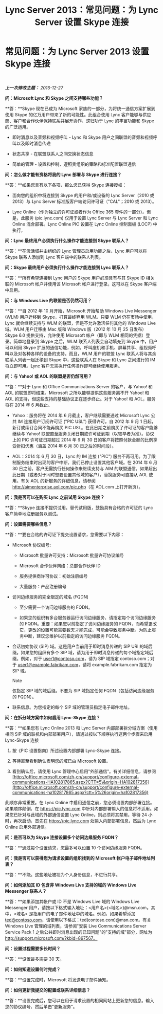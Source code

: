 ﻿---
title: Lync Server 2013：常见问题：为 Lync Server 设置 Skype 连接
TOCTitle: 常见问题：为 Lync Server 设置 Skype 连接
ms:assetid: 4d1b2bfc-780b-4b8c-afd5-11c2e59203b5
ms:mtpsurl: https://technet.microsoft.com/zh-cn/library/Dn440172(v=OCS.15)
ms:contentKeyID: 59602818
ms.date: 12/29/2016
mtps_version: v=OCS.15
ms.translationtype: HT
---

# 常见问题：为 Lync Server 2013 设置 Skype 连接

 

_**上一次修改主题：** 2016-12-27_

**问：Microsoft Lync 和 Skype 之间支持哪些功能？**

**答：**Skype 现在已成为 Microsoft 家族的一部分，为将统一通信方案扩展到使用 Skype 的亿万用户带来了新的可能性。此组合使用 Lync 客户能够与供应商、客户和合作伙伴保持联系并展开协作，这归功于 Lync 的丰富功能和 Skype 的广泛运用。

  - 即时消息以及音频和视频呼叫 - Lync 和 Skype 用户之间联盟的音频和视频呼叫以及即时消息传递

  - 状态共享 - 在联盟联系人之间交换状态信息

  - 简单的管理 - 设置和控制，遵照贵组织的策略和标准配置联盟通信

**问：怎么做才能有资格将我的 Lync 部署与 Skype 进行连接？**

**答：**如果您具有以下各项，那么您已获得 Skype 连接授权：

  - 面向您的组织中将连接到 Skype 的用户和/或设备的 Lync Server（2010 或 2013）与 Lync Server 标准版客户端访问许可证（"CAL"；2010 或 2013）。

  - Lync Online（作为独立的许可证或者作为 Office 365 套件的一部分）。但是，此服务 (pic.lync.com) 仅用于设置 Lync Server 与 Lync Server 和 Lync Online 混合部署。Lync Online PIC 设置在 Lync Online 控制面板 (LOCP) 中执行。

**问：Lync 最终用户必须执行什么操作才能连接到 Skype 联系人？**

**答：**在激活域并由组织的 Lync 管理员启用功能之后，Lync 用户可以将 Skype 联系人添加到 Lync 客户端中的联系人列表。

**问：Skype 最终用户必须执行什么操作才能连接到 Lync 联系人？**

**答：**所有希望连接到 Lync 用户的 Skype 用户必须具有与其 Skype ID 相关联的 Microsoft 帐户并使用该 Microsoft 帐户进行登录。这可以在 Skype 客户端中启用。

**问：与 Windows Live 的联盟是否仍然可用？**

**答：**自 2012 年 10 月开始，Microsoft 开始帮助 Windows Live Messenger (WLM) 用户迁移到 Skype，打算最终弃用 WLM。只要 WLM 仍在市场中使用，Lync 就会继续支持与 WLM 的联盟，但是不允许激活任何其他的 Windows Live 域。WLM 用户迁移由 Mac 版和 Windows 版（2012 年 10 月 25 日发布）Skype 6.0 提供支持，允许使用 Microsoft 帐户（即与 WLM 相同的凭据）登录。简单地登录到 Skype 之后，WLM 联系人列表会自动填充到 Skype 中，用户可以利用 Skype 扩展的通信功能，例如，呼叫座机和手机、屏幕共享、组视频呼叫以及对各种各样的设备的支持。而且，WLM 用户的联盟 Lync 联系人将与其余联系人列表一起迁移到 Skype 中，这些联系人在 Skype 和 Lync 之间进行的 IM 将立即可用。Lync 客户无需执行任何操作即可继续使用服务。

**问：与 Yahoo\! 或 AOL 的联盟是否仍然可用？**

**答：**对于 Lync 和 Office Communications Server 的客户，与 Yahoo\! 和 AOL 的联盟即将结束。Microsoft 之所以能够提供这些服务离不开 Yahoo\! 和 AOL 的支持，但这些支持的基础协议正在逐步终止。对于 Yahoo\! 和 AOL，服务将在 2014 年 6 月截止。

  - Yahoo：服务将在 2014 年 6 月截止，客户继续需要通过 Microsoft Lync 公共 IM 连接用户订阅许可证 ("PIC USL") 获得许可。自 2012 年 9 月 1 日起，新订或续订合同不能再购买 PIC USL。在此日期之前购买了许可证的客户能够继续与 Yahoo\! 联盟直至服务关闭日期或许可证到期（以较早者为准）。协议上的 PIC 许可证日期超过 2014 年 6 月 30 日的客户将按照付款金额的比例享受折扣优惠（涵盖 2014 年 6 月 30 日之后的时间段）。

  - AOL：2014 年 6 月 30 日，Lync 的 IM 连接 ("PIC") 服务不再可用。为了限制服务结束时出现的客户中断，我们已停止设置其他客户域。在 2014 年 6 月 30 日之前，客户无需执行任何操作来继续支持与 AIM 的联盟通信。如果超出此日期（或者对于同时想要设置其他域的客户），替换服务可直接从 AOL 使用。有关 AOL 的新服务的详细信息，请参阅 <http://aimenterprise.aol.com/pic.php>（在 AOL.com 上打开新页）。

**问：我是否可以在购买 Lync 之前试用 Skype 连接？**

**答：**Skype 连接不提供试用。替代试用版，鼓励具有合格的许可证的 Lync 客户简单地注册服务以测试。

**问：设置需要哪些信息？**

**答：**要在合格的许可证下提交设置请求，您需要以下内容：

  - Microsoft 协议编号:
    
      - Microsoft 批量许可支持：Microsoft 批量许可协议编号
    
      - Microsoft 合作伙伴网络：总部合作伙伴 ID
    
      - 服务提供商许可协议：初始注册编号
    
      - 大量服务：产品注册编号

  - 访问边缘服务的完全限定的域名 (FQDN)
    
      - 至少需要一个访问边缘服务的 FQDN。
    
      - 如果您的组织有多台服务器运行访问边缘服务，请指定每个访问边缘服务的 FQDN。重要：如果您以前指定了访问边缘服务的 FQDN，而希望更改它，更改的设置可能需要数天才能完成，可能会导致服务中断。为防止服务中断，建议您维护以前指定的访问边缘服务 FQDN。

  - 会话初始协议 (SIP) 域。这是用户当前用于即时消息传递的 SIP URI 的域后缀。如果您的组织有多个 SIP 域，请为用于即时消息传递的每个域指定域后缀。例如，对于 user1@contoso.com，请为 SIP 域指定 contoso.com；对于 user1@example.fabrikam.com，请将 example.fabrikam.com 指定为 SIP 域。
    
    > [!NOTE]  
    > 仅指定 SIP 域的域后缀。不要为 SIP 域指定任何 FQDN（包括访问边缘服务的 FQDN）。
    


  - 联系信息。为您指定的每个 SIP 域的管理员指定电子邮件地址。

**问：在拆分域方案中如何启用 Lync-Skype 连接？**

**答：**如果您有 Lync Online 2013 和 Lync Server 内部部署拆分域方案（使用相同 SIP 域的联机和内部部署用户），请通过按以下顺序执行这两个步骤来启用 Lync-Skype 连接

1.  按《PIC 设置指南》所述设置内部部署 Lync-Skype 连接。

2.  等待直至看到确认表明您的域已由 Microsoft 设置。

3.  看到确认后，请使用 Lync 管理中心启用"外部通信"。有关详细信息，请参阅 [http://office.microsoft.com/zh-cn/support/configure-external-communications-HA102817865.aspx?CTT=5\&origin=HA102817356](http://office.microsoft.com/zh-cn/support/configure-external-communications-ha102817865.aspx?ctt=5%26origin=ha102817356)

此顺序非常重要。在 Lync Online 中启用通信之前，您必须设置内部部署连接。如果顺序颠倒，在 <https://pic.lync.com> 中针对内部部署输入的信息将不适用。如果您已针对与此域的外部通信设置 Lync Online，则必须将其禁用，等待 24 小时，再次启动，首先在 <https://pic.lync.com> 处输入内部部署信息，然后为 Lync Online 启用外部通信。

**问：是否可以为 Skype 连接设置多个访问边缘服务 FQDN？**

**答：**通过每个设置请求，您最多可以设置 10 个访问边缘服务 FQDN。

**问：我是否可以获得您为请求设置的组织找到的 Microsoft 帐户电子邮件地址列表？**

**答：**不能。这些地址被视为个人身份信息，不进行共享。

**问：如何添加其 ID 包含非 Windows Live 支持的域的 Windows Live Messenger 联系人？**

**答：**如果添加其帐户或 ID 不是 Windows Live 域的 Windows Live Messenger 用户，请按以下格式输入地址：\<用户名\>(\<域名\>)@msn.com，其中，\<域名\> 是指用户的电子邮件地址中的域名。例如，如果希望添加 ted@contoso.com，请使用以下格式：ted(contoso.com)@msn.com。有关 Windows Live 管理的域列表，请参阅"安装 Live Communications Server Service Pack 1 之后公共即时消息出现的已知问题"的"支持的域"部分，网址为 http://support.microsoft.com/?kbid=897567。

**问：设置过程需要多长时间？**

**答：**设置最多需要 30 天。

**问：如何知道设置何时完成？**

**答：**设置完成时，Microsoft 将发送电子邮件通知。

**问：如何更新我提交的配置或联系详细信息？**

**答：**设置完成后，您可以在用于请求设置的相同网站上更新您的信息。输入您的协议编号，然后单击"更新服务"。

